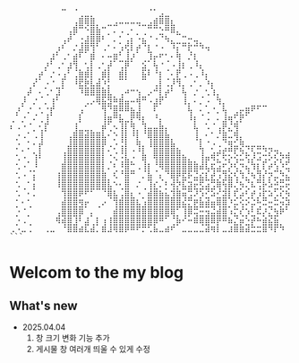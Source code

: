 <pre>
⠀⠀⠀⠀⠀⠀⠀⠀⠀⠉⠀⠈⢀⣀⡀⠀⠀⠀⠀⠀⠀⠀⠀⠀⠈⠁⣠⣀⠀⠀⠀⠀⠀⠀⠀⠀⠀⠀⠀⠀⠀⠀⠀⠀⠀⠀⠀⠀⠀⠀⠀⠀⠀⠀⠀⠀⠀⠀⠀⠀⠀⠀⠀⠀⠀⠀⠀⠀⠀⠀⠀⠀⠀⠀⠀⠀⠀
⠀⠀⠀⠀⠀⠀⠀⠀⠀⠀⠀⢠⣿⢿⣿⡀⠀⣀⣠⠤⠤⠤⢤⣀⣠⣾⠿⣿⣆⠀⠀⠀⠀⠀⠀⠀⠀⠀⠀⠀⠀⠀⠀⠀⠀⠀⠀⠀⠀⠀⠀⠀⠀⠀⠀⠀⠀⠀⠀⠀⠀⠀⠀⠀⠀⠀⠀⠀⠀⠀⠀⠀⠀⠀⠀⠀⠀
⠀⠀⠀⠀⠀⠀⠀⠀⠀⠀⢠⡿⠉⠑⣿⣷⠉⡀⠄⠠⢀⠂⡀⢀⠉⠉⣑⠛⠿⣄⠀⠀⠀⠀⠀⠀⠀⠀⠀⠀⠀⠀⠀⠀⠀⠀⠀⠀⠀⠀⠀⠀⠀⠀⠀⠀⠀⠀⠀⠀⠀⠀⠀⠀⠀⠀⠀⠀⠀⠀⠀⠀⠀⠀⠀⠀⠀
⠀⠀⠀⠀⠀⠀⠀⠀⠀⢠⠞⠀⢐⣼⣿⡿⠃⠀⠄⡁⢠⡆⠐⣦⠈⠐⠈⠳⣄⣀⣉⡒⢤⡀⠀⠀⠀⠀⠀⠀⠀⠀⠀⠀⠀⠀⠀⠀⠀⠀⠀⠀⠀⠀⠀⠀⠀⠀⠀⠀⠀⠀⠀⠀⠀⠀⠀⠀⡀⠀⠀⠀⠀⠀⠀⠀⠀
⠀⠀⠀⠀⠀⠀⠀⠀⡰⠃⠀⠌⣼⡿⢹⠁⠠⠁⠂⡰⢫⠇⡞⠈⣇⠈⠐⠀⠘⡆⠉⢏⠉⠙⠲⠀⠀⠀⠀⠀⠀⠀⠀⠀⠀⠀⠀⠀⠀⠀⠀⠀⠀⠀⠀⠀⠀⠀⠀⠀⠀⠀⠀⠀⠀⠀⠀⠀⢹⢆⠀⢀⡠⠀⠀⠀⠀
⠀⠀⠀⠀⠀⠀⠀⡼⠁⠠⠁⣾⠃⠀⡿⠀⠂⢒⡿⣁⣸⡜⠀⢀⡸⡖⠋⢁⠂⢻⠀⠌⢇⠀⠀⠀⠀⠀⠀⠀⠀⠀⠀⠀⠀⠀⠀⠀⠀⠀⠀⠀⠀⠀⠀⠀⠀⠀⠀⠀⠀⠀⠀⢀⡠⠤⠒⠒⠺⠈⠖⠽⣁⡀⠀⠀⠀
⠀⠀⠀⠀⠀⠀⡜⠁⠠⠁⡼⢹⡀⢡⡇⠠⢁⡞⠀⢠⡟⠀⠀⣵⡀⢳⠈⢀⠐⣸⠇⠠⠘⢆⠀⠀⠀⠀⠀⠀⠀⠀⠀⠀⠀⠀⠀⠀⠀⠀⠀⠀⠀⠀⠀⠀⠀⠀⠀⠀⢀⣠⡾⠅⠀⠀⠀⠀⠀⠀⠀⠀⠀⠀⠙⢢⣀
⠀⠀⠀⠀⢀⡞⠀⠌⠐⣰⠁⢠⣿⡿⡇⢀⡿⡇⠀⣿⡇⠀⠀⣷⠃⠈⡇⢀⢂⣏⠠⠐⠠⠘⡆⠀⠀⠀⠀⠀⠀⠀⠀⠀⠀⠀⠀⠀⠀⠀⠀⠀⠀⠀⠀⠀⠀⠀⢀⠤⠚⢁⡤⠚⠁⠀⠀⠀⠀⠀⠀⠀⠀⠀⢰⡿⠁
⠀⠀⠀⢀⠎⠀⡐⠈⣀⡇⠀⠘⣯⣟⣧⣾⡘⡅⠀⠀⠀⠀⠀⠀⠀⢠⡇⠠⡜⠹⡄⠠⠁⠄⠘⡆⠀⠀⠀⠀⠀⠀⠀⠀⠀⠀⠀⠀⠀⠀⠀⠀⠀⠀⠀⠀⣠⠖⢁⣠⡴⠋⠀⠀⢠⠄⠀⠀⠀⡄⠀⠀⠀⠀⢸⠁⠀
⠀⠀⢀⠞⠀⢂⠠⠁⡼⠀⠀⠀⠘⠿⠿⣿⣿⣧⡀⢠⠚⠉⢱⣀⠔⠉⣇⡞⠁⠀⢳⠀⠌⢀⠡⠸⡄⠀⠀⠀⠀⠀⠀⠀⠀⠀⠀⠀⠀⠀⠀⠀⠀⠀⢀⡼⠓⠈⢁⠎⠀⣀⠠⣀⠾⡀⠀⠀⠀⣧⠀⠀⠀⠀⢸⠀⠀
⠀⠀⡜⠀⠌⠀⠄⢸⠁⠀⠀⠀⠀⡠⠔⠻⣷⣽⣛⣿⣶⠒⢻⠉⠐⣼⠏⠀⠀⠀⠸⡄⠂⠄⡐⠀⠹⡄⠀⠀⠀⠀⣀⣀⣀⠀⠀⠀⠀⠀⠀⠀⠀⠀⠀⠀⠀⠀⡌⠀⠀⠀⢀⠟⣦⡇⡇⠀⢠⠉⣆⢀⣠⠀⠈⡇⠀
⠀⡜⠀⠌⢀⠡⢈⡏⠀⠀⠀⠀⡰⠀⠀⠀⢹⠈⣿⡛⠛⣷⣼⠀⠀⢃⠀⠀⠀⠀⠀⢳⠀⢂⠠⠈⠄⢳⠀⣠⣖⡿⠋⠁⠀⠀⠀⠀⠀⠀⠀⠀⠀⠀⠀⠀⠀⠀⡇⠀⠀⠀⣞⠲⣌⣷⣿⢀⣼⡶⠻⡁⠀⠀⠀⣧⠀
⠠⠀⠌⢀⠂⠠⣸⠀⠀⠀⠀⢀⠇⠀⠀⠀⢸⡿⠉⢷⡤⣏⠙⣇⠀⠈⡆⠀⠀⠀⠀⠘⡇⠀⡐⢀⠂⣼⢻⣡⠏⠀⠀⠀⠀⠀⠀⠀⠀⠀⠀⠀⠀⠀⠀⠀⠀⠀⢸⡄⠀⢸⢻⠀⢨⢹⡏⡇⢹⠒⡖⣷⠒⠀⣼⢻⠀
⠃⠐⠈⡀⠄⢡⠇⠀⠀⠀⠀⣸⣤⢤⣄⣀⡟⠠⡑⢸⡇⢹⡄⢸⣶⣶⣿⡆⠀⠀⠀⠀⢳⠀⠐⡀⢰⣏⠦⣹⠀⠀⠀⠀⠀⠀⠀⠀⠀⠀⠀⠀⠀⠀⠀⠀⠀⠀⠀⢣⡀⡿⣼⡀⠈⠃⠀⠸⣾⠼⠀⡏⠀⣴⡿⠘⡆
⠀⠌⠐⡀⠐⢸⠀⠀⠀⠀⢰⣿⣿⣿⣿⣿⣷⠁⠌⢸⡇⠈⣇⠀⢻⣿⣿⣿⡄⠀⠀⠀⠸⡄⢁⠀⠂⢿⣒⡹⣆⠀⠀⠀⠀⠀⠀⠀⠀⠀⠀⠀⠀⠀⠀⠀⠀⠀⢀⢤⣵⣇⣻⣟⠢⣀⠀⠀⠁⠀⢀⣃⣼⡿⠿⠴⢇
⠀⠌⡀⠄⠁⡏⠀⠀⠀⠀⣾⣿⣿⣿⣿⣿⡏⡐⠌⢰⡇⢀⢹⡆⠘⣿⣿⣿⣿⣄⠀⠀⠀⢧⠀⠌⢐⣠⣽⡶⣝⠲⡖⠶⢦⢤⣀⠀⠀⠀⠀⠀⠀⠀⠀⠀⠀⠀⢨⠀⢯⠉⣿⠙⢶⣦⢍⣿⡏⢉⣽⠷⠚⢳⠀⠀⠈
⠀⢂⠠⠀⢱⠇⠀⠀⠀⢸⣿⣿⣿⣿⣿⣿⡇⠐⢌⠨⣇⠠⠀⣷⠀⢿⣿⣿⣿⣿⣦⡀⠀⢸⣤⢾⡋⢗⡢⢕⣊⢗⡸⣩⢒⡣⢎⡳⢾⡍⣏⣻⣍⡛⠶⣄⠀⠀⠘⡄⢳⠂⣿⠀⢠⠔⢺⣷⠿⣿⡄⢀⢢⡾⠓⠀⢀
⠀⢂⠠⠁⠸⠀⠀⠀⠀⣾⣿⣿⣿⣿⣿⣿⡇⡈⠆⠸⣿⠓⢀⢸⡆⠘⢿⣿⣿⣿⣿⣿⣷⣼⣇⣖⣩⠖⡱⢎⠲⣌⢳⡆⡏⡴⢣⠱⣋⣿⠞⡭⣩⣿⠿⢿⡀⠀⠀⣧⠀⠀⢿⣤⠃⠀⣸⢻⣀⣼⣿⣆⣿⠇⠀⠀⠀
⠀⢂⠠⠈⡅⠀⠀⠀⢰⣿⣿⣿⣿⣿⣿⣿⣷⠀⢎⠘⣿⠛⠀⡈⣧⠈⡄⠙⣿⡿⣟⡯⣙⣔⡎⡼⢩⢻⣕⢎⢳⡘⢦⢻⡜⡲⣉⠳⣌⢾⡛⡝⣍⣲⣭⡿⠁⠀⠀⡯⢶⡒⣴⡇⠀⢠⢃⡞⠀⢻⠀⠛⢻⣦⠀⠀⠀
⠀⢂⠀⠂⡅⠀⠀⠀⢸⣿⣿⣿⣿⣿⣿⣿⣿⣇⠢⠄⣿⠀⡐⠀⢹⡔⡈⠆⢼⡳⣏⣲⡭⢟⣩⢛⣷⢯⣿⡘⢦⡙⣆⢛⡧⣣⠵⣛⡭⢾⡏⠽⣩⢍⣲⣽⠆⠀⠠⡇⠀⢽⠉⣇⢀⣞⡞⠀⠀⢸⡌⡐⢂⠹⡆⠀⠀
⠀⢂⠈⠄⡁⠀⠀⠀⠀⢻⣿⣿⡿⠟⠋⠉⠙⣿⣆⢈⣿⡄⠠⠈⣼⣿⣦⣅⢺⣷⣭⢛⡹⢫⠝⣫⠜⣺⡇⡞⣡⠎⡴⢨⡗⣢⢋⡕⢮⣹⠟⡶⢳⡛⣽⡅⠀⠀⢸⣇⢀⣾⠀⠸⣿⣯⣀⠀⠀⠀⣷⢀⠣⠐⣧⠀⠀
⠀⠂⠄⠂⠀⠀⠀⠀⠀⣼⣿⣿⢶⡤⠀⠀⡠⠈⢻⣾⣿⣿⣆⢡⣿⣿⣿⣿⣿⣿⣜⡛⡶⣧⣽⣤⣿⣿⠱⣊⢕⡪⣑⠧⣛⠤⣓⢬⣳⠛⠺⢥⣷⣾⣍⡀⠀⠀⣿⢿⣿⡿⣷⣶⣿⣬⠉⠀⠀⠀⢸⡄⢊⡁⣿⣷⣶
⠀⠡⠐⠈⠀⠀⠀⠀⢀⣿⣿⣿⣿⠁⡀⠈⠀⠀⣼⣿⣿⣿⣿⣿⣿⣿⣿⣿⣿⠋⢹⣿⣛⠭⢭⣙⣼⣿⢡⡓⡜⢢⠇⣞⡰⡙⢦⡷⠃⠀⠀⣠⣾⡟⠋⠀⠀⠀⠹⣾⣿⣿⡟⢻⡀⠀⠀⠀⠀⠀⢸⡇⢠⠐⢻⣿⣿
⠀⠡⢀⠁⠀⠀⠀⠀⢾⣽⣿⢹⠇⣰⠁⡆⢠⢰⣿⣿⣿⣿⣿⣿⣿⣿⠿⠋⠘⣧⠜⠥⣾⣿⣿⣿⡿⠿⣦⡙⣬⠣⡽⠦⣵⣝⣯⠀⠀⠀⠀⠈⠙⢻⣦⠀⠀⠀⠀⠈⢡⡞⠀⠆⣱⣄⢀⣠⣴⠞⠉⡄⠢⢉⠄⠻⣿
⢀⠡⣀⢈⠀⠀⢀⣀⠀⠘⣿⣿⣴⣏⣼⡁⣾⣸⢿⣿⡿⠿⠟⡛⢋⣧⣀⣴⠞⠁⣀⣀⣀⣈⣽⢶⡇⣀⣰⣿⣷⣽⣓⣒⣿⠻⡟⠳⠀⠀⠀⠀⠀⢚⡁⠀⠀⠀⠀⢠⣏⣠⠾⢚⠁⠈⠁⠀⠈⠓⢮⡠⠑⡈⠄⢃⠙
```
</pre>

# Welcom to the my blog

## What's new

- 2025.04.04
  1. 창 크기 변화 기능 추가
  2. 게시물 창 여러개 띄울 수 있게 수정
